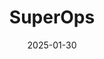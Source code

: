 ---  
layout: startup_page  
title: "SuperOps"  
id: "superops.com"  
permalink: "/superopssuperops.com01302025/"  
website: "https://superops.com/"  
funding_round: "Series C"  
funding_amount: "$25M"  
investors: "March Capital, Addition, Z47"  
about: "SuperOps is an AI-powered SaaS platform providing a unified PSA-RMM solution to simplify IT management processes and workflows for managed service providers (MSPs). It offers tools to optimize operations, enhance productivity, and improve efficiency, with a recent addition of an AI agent called Monica. The platform also serves internal IT teams, expanding its reach beyond MSPs."  
markets: "SaaS, AI, IT Management, Artificial Intelligence (AI), Asset Management, Marketing Automation, Property Management, Software"  
hq: "Claymont, Delaware, United States"  
founded_year: "2020"  
linkedin: "https://www.linkedin.com/company/superops-ai"  
twitter: "https://twitter.com/Superops_ai"  
instagram: ""  
facebook: "https://www.facebook.com/Superopsai-111692850544037"  
crunchbase: "https://www.crunchbase.com/organization/superops-ai"  
pitchbook: ""  

date_display: "30-Jan-2025"  
date: "2025-01-30"

# SEO Optimization  
meta_title: "SuperOps - Series C Funding ($25M)"  
meta_description: "SuperOps, SuperOps is an AI-powered SaaS platform providing a unified PSA-RMM solution to simplify IT management processes and workflows for managed service pro..."  
meta_keywords: "SuperOps, SaaS, AI, IT Management, Artificial Intelligence (AI), Asset Management, Marketing Automation, Property Management, Software, Series C funding"  
canonical_url: "https://startup.projectstartups.com/superopssuperops.com01302025/"  
---